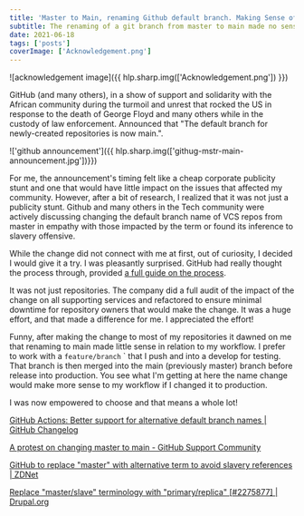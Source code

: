 ```yaml
---
title: 'Master to Main, renaming Github default branch. Making Sense of it?'
subtitle: The renaming of a git branch from master to main made no sense at first. But I did it and I'm not going back
date: 2021-06-18
tags: ['posts']
coverImage: ['Acknowledgement.png']
---
```


![acknowledgement image]({{ hlp.sharp.img(['Acknowledgement.png']) }})

GitHub (and many others), in a show of support and solidarity with the African community during the turmoil and unrest that rocked the US in response to the death of George Floyd and many others while in the custody of law enforcement. Announced that "The default branch for newly-created repositories is now main.".

!['github announcement']({{ hlp.sharp.img(['githug-mstr-main-announcement.jpg'])}})

For me, the announcement's timing felt like a cheap corporate publicity stunt and one that would have little impact on the issues that affected my community. However, after a bit of research, I realized that it was not just a publicity stunt. Github and many others in the Tech community were actively discussing changing the default branch name of VCS repos from master in empathy with those impacted by the term or found its inference to slavery offensive.

While the change did not connect with me at first, out of curiosity, I decided I would give it a try. I was pleasantly surprised. GitHub had really thought the process through, provided [a full guide on the process](https://github.com/github/renaming/).

It was not just repositories. The company did a full audit of the impact of the change on all supporting services and refactored to ensure minimal downtime for repository owners that would make the change. It was a huge effort, and that made a difference for me. I appreciated the effort!

Funny, after making the change to most of my repositories it dawned on me that renaming to main made little sense in relation to my workflow. I prefer to work with a `feature/branch` `  that I push and into a develop for testing. That branch is then merged into the main (previously master) branch before release into production.  You see what I'm getting at here the name change would make more sense to my workflow if I changed it to production.

I was now empowered to choose and that means a whole lot!

[GitHub Actions: Better support for alternative default branch names | GitHub Changelog](https://www.notion.so/GitHub-Actions-Better-support-for-alternative-default-branch-names-GitHub-Changelog-a65ca0d7802944ff800c4aa4ed485bd9)

[A protest on changing master to main - GitHub Support Community](https://www.notion.so/A-protest-on-changing-master-to-main-GitHub-Support-Community-e58d4c2319784622b1eba8b7e1a011e5)

[GitHub to replace "master" with alternative term to avoid slavery references | ZDNet](https://www.notion.so/GitHub-to-replace-master-with-alternative-term-to-avoid-slavery-references-ZDNet-01b84cd1780c46939f100eb8bc5028c9)

[Replace "master/slave" terminology with "primary/replica" [#2275877] | Drupal.org](https://www.notion.so/Replace-master-slave-terminology-with-primary-replica-2275877-Drupal-org-386b03b8b0fa4396b1e497dec07d8b56)
